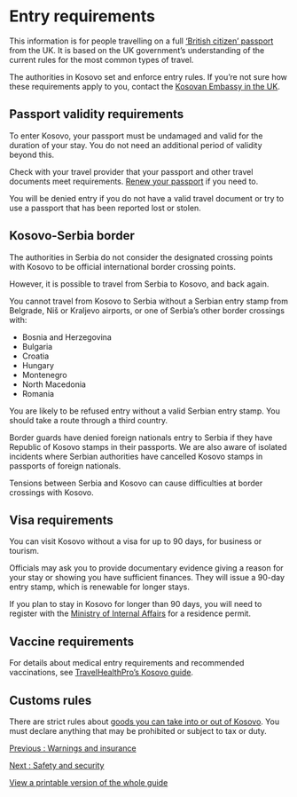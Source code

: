 # Entry requirements

This information is for people travelling on a full [‘British citizen’ passport](https://www.gov.uk/types-of-british-nationality) from the UK. It is based on the UK government’s understanding of the current rules for the most common types of travel.

The authorities in Kosovo set and enforce entry rules. If you’re not sure how these requirements apply to you, contact the [Kosovan Embassy in the UK](https://www.gov.uk/government/publications/foreign-embassies-in-the-uk).

## Passport validity requirements

To enter Kosovo, your passport must be undamaged and valid for the duration of your stay. You do not need an additional period of validity beyond this.

Check with your travel provider that your passport and other travel documents meet requirements. [Renew your passport](https://www.gov.uk/renew-adult-passport/renew) if you need to.

You will be denied entry if you do not have a valid travel document or try to use a passport that has been reported lost or stolen.

## Kosovo-Serbia border

The authorities in Serbia do not consider the designated crossing points with Kosovo to be official international border crossing points.

However, it is possible to travel from Serbia to Kosovo, and back again.

You cannot travel from Kosovo to Serbia without a Serbian entry stamp from Belgrade, Niš or Kraljevo airports, or one of Serbia’s other border crossings with:

* Bosnia and Herzegovina
* Bulgaria
* Croatia
* Hungary
* Montenegro
* North Macedonia
* Romania

You are likely to be refused entry without a valid Serbian entry stamp. You should take a route through a third country.

Border guards have denied foreign nationals entry to Serbia if they have Republic of Kosovo stamps in their passports. We are also aware of isolated incidents where Serbian authorities have cancelled Kosovo stamps in passports of foreign nationals.

Tensions between Serbia and Kosovo can cause difficulties at border crossings with Kosovo.

## Visa requirements

You can visit Kosovo without a visa for up to 90 days, for business or tourism.

Officials may ask you to provide documentary evidence giving a reason for your stay or showing you have sufficient finances. They will issue a 90-day entry stamp, which is renewable for longer stays.

If you plan to stay in Kosovo for longer than 90 days, you will need to register with the [Ministry of Internal Affairs](https://mpb.rks-gov.net/f/45/Temporary-residence-permit-for-foreigners) for a residence permit.

## Vaccine requirements

For details about medical entry requirements and recommended vaccinations, see [TravelHealthPro’s Kosovo guide](https://travelhealthpro.org.uk/country/121/kosovo#Vaccine_Recommendations).

## Customs rules

There are strict rules about [goods you can take into or out of Kosovo](https://dogana.rks-gov.net/Individs/Index?individId=1084). You must declare anything that may be prohibited or subject to tax or duty.

[Previous
:
Warnings and insurance](/foreign-travel-advice/kosovo)

[Next
:
Safety and security](/foreign-travel-advice/kosovo/safety-and-security)

[View a printable version of the whole guide](/foreign-travel-advice/kosovo/print)